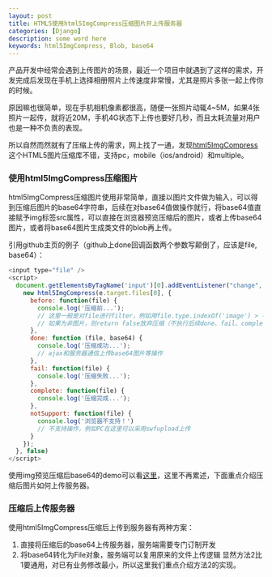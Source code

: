 ```yaml
---
layout: post
title: HTML5使用html5ImgCompress压缩图片并上传服务器
categories: [Django]
description: some word here
keywords: html5ImgCompress, Blob, base64
---
```

产品开发中经常会遇到上传图片的场景，最近一个项目中就遇到了这样的需求，开发完成后发现在手机上选择相册照片上传速度非常慢，尤其是照片多张一起上传你的时候。

原因嘛也很简单，现在手机相机像素都很高，随便一张照片动辄4~5M，如果4张照片一起传，就将近20M，手机4G状态下上传也要好几秒，而且太耗流量对用户也是一种不负责的表现。

所以自然而然就有了压缩上传的需求，网上找了一通，发现[html5ImgCompress](https://github.com/mhbseal/html5ImgCompress)这个HTML5图片压缩库不错，支持pc，mobile（ios/android）和multiple。
### 使用html5ImgCompress压缩图片
html5ImgCompress压缩图片使用非常简单，直接以图片文件做为输入，可以得到压缩后图片的base64字符串，后续在对base64值做操作就行，将base64值直接赋予img标签src属性，可以直接在浏览器预览压缩后的图片，或者上传base64图片，或者将base64图片生成类文件的blob再上传。

引用github主页的例子（github上done回调函数两个参数写颠倒了，应该是file, base64）：
```javascript
<input type="file" />
<script>
  document.getElementsByTagName('input')[0].addEventListener("change", function(e) {
    new html5ImgCompress(e.target.files[0], {
      before: function(file) {
        console.log('压缩前...');
        // 这里一般是对file进行filter，例如用file.type.indexOf('image') > -1来检验是否是图片
        // 如果为非图片，则return false放弃压缩（不执行后续done、fail、complete），并相应提示
      },
      done: function (file, base64) {
        console.log('压缩成功...');
        // ajax和服务器通信上传base64图片等操作
      },
      fail: function(file) {
        console.log('压缩失败...');
      },
      complete: function(file) {
        console.log('压缩完成...');
      },
      notSupport: function(file) {
        console.log('浏览器不支持！')
        // 不支持操作，例如PC在这里可以采用swfupload上传
      }
    });
  }, false)
</script>
```
使用img预览压缩后base64的demo可以看[这里](http://mhbseal.com/demo/html5/html5ImgCompress/demo/index.html)，这里不再累述，下面重点介绍压缩后图片如何上传服务器。
### 压缩后上传服务器
使用html5ImgCompress压缩后上传到服务器有两种方案： 
1. 直接将压缩后的base64上传服务器，服务端需要专门订制开发
2. 将base64转化为File对象，服务端可以复用原来的文件上传逻辑
显然方法2比1要通用，对已有业务修改最小，所以这里我们重点介绍方法2的实现。
